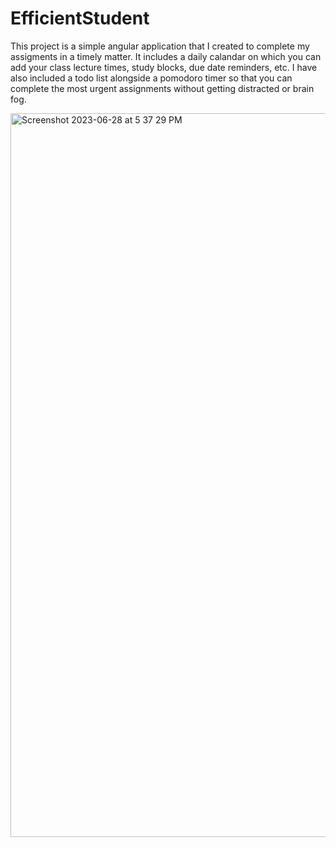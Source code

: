 # EfficientStudent

This project is a simple angular application that I created to complete my assigments in a timely matter. It includes a daily calandar on which you can add your class lecture times, study blocks, due date reminders, etc. I have also included a todo list alongside a pomodoro timer so that you can complete the most urgent assignments without getting distracted or brain fog.

<img width="1158" alt="Screenshot 2023-06-28 at 5 37 29 PM" src="https://github.com/brendankariniemi/EfficientStudent/assets/138073658/914bd31c-9103-41e9-a5a5-f1598711a326">
